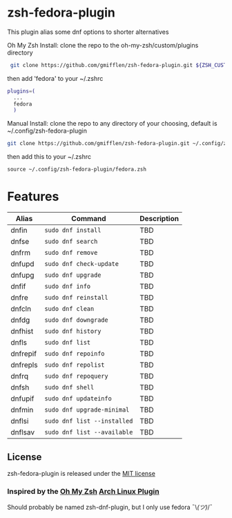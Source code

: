 # zsh-fedora-plugin

This plugin alias some dnf options to shorter alternatives
 
Oh My Zsh Install: 
clone the repo to the oh-my-zsh/custom/plugins directory
```zsh
 git clone https://github.com/gmifflen/zsh-fedora-plugin.git ${ZSH_CUSTOM:-~/.oh-my-zsh/custom}/plugins/fedora
```
then add 'fedora' to your ~/.zshrc
```zsh
plugins=(
  ...
  fedora
  )
```
Manual Install:
clone the repo to any directory of your choosing, default is ~/.config/zsh-fedora-plugin
```zsh
git clone https://github.com/gmifflen/zsh-fedora-plugin.git ~/.config/zsh-fedora-plugin
```
then add this to your ~/.zshrc
```
source ~/.config/zsh-fedora-plugin/fedora.zsh
```


# Features

| Alias        | Command                                | Description                                                      |
|--------------|----------------------------------------|------------------------------------------------------------------|
| dnfin        | `sudo dnf install`                     | TBD                                                              |
| dnfse        | `sudo dnf search`                      | TBD                                                              |
| dnfrm        | `sudo dnf remove`                      | TBD                                                              |
| dnfupd       | `sudo dnf check-update`                | TBD                                                              |
| dnfupg       | `sudo dnf upgrade`                     | TBD                                                              |
| dnfif        | `sudo dnf info`                        | TBD                                                              |
| dnfre        | `sudo dnf reinstall`                        | TBD                                                              |
| dnfcln        | `sudo dnf clean`                        | TBD                                                              |
| dnfdg        | `sudo dnf downgrade`                        | TBD                                                              |
| dnfhist        | `sudo dnf history`                        | TBD                                                              |
| dnfls        | `sudo dnf list`                        | TBD                                                              |
| dnfrepif        | `sudo dnf repoinfo`                        | TBD                                                              |
| dnfrepls        | `sudo dnf repolist`                        | TBD                                                              |
| dnfrq        | `sudo dnf repoquery`                        | TBD                                                              |
| dnfsh        | `sudo dnf shell`                        | TBD                                                              |
| dnfupif        | `sudo dnf updateinfo`                        | TBD                                                              |
| dnfmin        | `sudo dnf upgrade-minimal`                        | TBD                                                              |
| dnflsi        | `sudo dnf list --installed`                        | TBD                                                              |
| dnflsav        | `sudo dnf list --available`                        | TBD                                                              |

## License

zsh-fedora-plugin is released under the [MIT license](LICENSE)

### Inspired by the [Oh My Zsh](https://github.com/ohmyzsh/ohmyzsh) [Arch Linux Plugin](https://github.com/ohmyzsh/ohmyzsh/tree/master/plugins/archlinux)

Should probably be named zsh-dnf-plugin, but I only use fedora ¯\\_(ツ)_/¯
